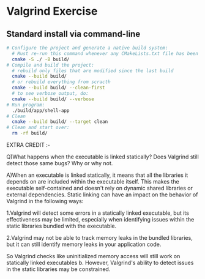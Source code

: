 # Valgrind Exercise

## Standard install via command-line
```bash
# Configure the project and generate a native build system:
  # Must re-run this command whenever any CMakeLists.txt file has been changed.
  cmake -S ./ -B build/
# Compile and build the project:
  # rebuild only files that are modified since the last build
  cmake --build build/
  # or rebuild everything from scracth
  cmake --build build/ --clean-first
  # to see verbose output, do:
  cmake --build build/ --verbose
# Run program:
  ./build/app/shell-app
# Clean
  cmake --build build/ --target clean
# Clean and start over:
  rm -rf build/
```

EXTRA CREDIT :-

Q)What happens when the executable is linked statically?  Does Valgrind still detect those same bugs?
Why or why not.


A)When an executable is linked statically, it means that all the libraries it depends on are included within the executable itself. This makes the executable self-contained and doesn't rely on dynamic shared libraries or external dependencies. Static linking can have an impact on the behavior of Valgrind in the following ways:

1.Valgrind will detect some errors in a statically linked executable, but its effectiveness may be limited, especially when identifying issues within the static libraries bundled with the executable.

2.Valgrind may not be able to track memory leaks in the bundled libraries, but it can still identify memory leaks in your application code.

So Valgrind checks like uninitialized memory access will still work on statically linked executables b. However, Valgrind's ability to detect issues in the static libraries may be constrained.

